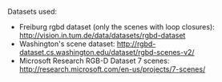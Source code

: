 Datasets used:
- Freiburg rgbd dataset (only the scenes with loop closures): http://vision.in.tum.de/data/datasets/rgbd-dataset
- Washington's scene dataset: http://rgbd-dataset.cs.washington.edu/dataset/rgbd-scenes-v2/
- Microsoft Research RGB-D Dataset 7 scenes: http://research.microsoft.com/en-us/projects/7-scenes/
